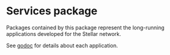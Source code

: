 # Services package

Packages contained by this package represent the long-running applications developed for the Stellar network.

See [godoc](https://godoc.org/github.com/quantadex/stellar_go/services) for details about each application.